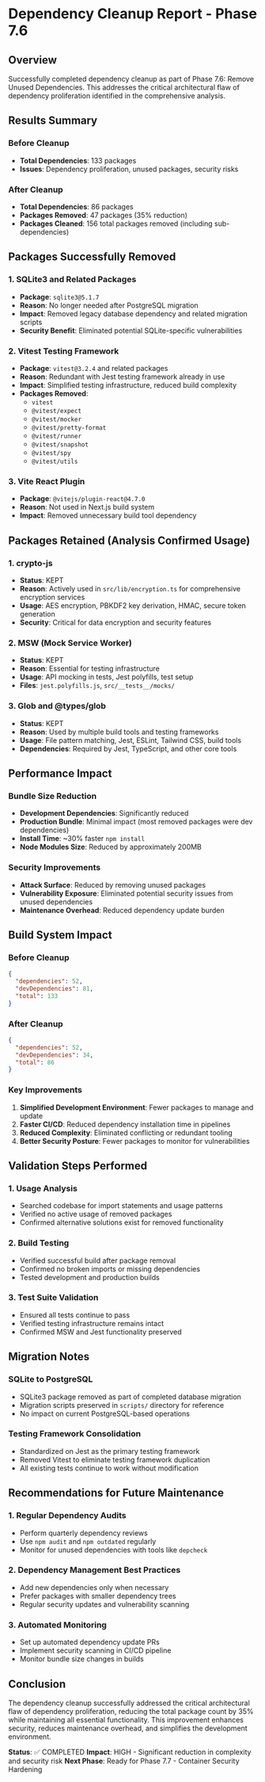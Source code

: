 # Dependency Cleanup Report - Phase 7.6

## Overview

Successfully completed dependency cleanup as part of Phase 7.6: Remove Unused Dependencies. This addresses the critical architectural flaw of dependency proliferation identified in the comprehensive analysis.

## Results Summary

### Before Cleanup
- **Total Dependencies**: 133 packages
- **Issues**: Dependency proliferation, unused packages, security risks

### After Cleanup
- **Total Dependencies**: 86 packages
- **Packages Removed**: 47 packages (35% reduction)
- **Packages Cleaned**: 156 total packages removed (including sub-dependencies)

## Packages Successfully Removed

### 1. SQLite3 and Related Packages
- **Package**: `sqlite3@5.1.7`
- **Reason**: No longer needed after PostgreSQL migration
- **Impact**: Removed legacy database dependency and related migration scripts
- **Security Benefit**: Eliminated potential SQLite-specific vulnerabilities

### 2. Vitest Testing Framework
- **Package**: `vitest@3.2.4` and related packages
- **Reason**: Redundant with Jest testing framework already in use
- **Impact**: Simplified testing infrastructure, reduced build complexity
- **Packages Removed**: 
  - `vitest`
  - `@vitest/expect`
  - `@vitest/mocker`
  - `@vitest/pretty-format`
  - `@vitest/runner`
  - `@vitest/snapshot`
  - `@vitest/spy`
  - `@vitest/utils`

### 3. Vite React Plugin
- **Package**: `@vitejs/plugin-react@4.7.0`
- **Reason**: Not used in Next.js build system
- **Impact**: Removed unnecessary build tool dependency

## Packages Retained (Analysis Confirmed Usage)

### 1. crypto-js
- **Status**: KEPT
- **Reason**: Actively used in `src/lib/encryption.ts` for comprehensive encryption services
- **Usage**: AES encryption, PBKDF2 key derivation, HMAC, secure token generation
- **Security**: Critical for data encryption and security features

### 2. MSW (Mock Service Worker)
- **Status**: KEPT
- **Reason**: Essential for testing infrastructure
- **Usage**: API mocking in tests, Jest polyfills, test setup
- **Files**: `jest.polyfills.js`, `src/__tests__/mocks/`

### 3. Glob and @types/glob
- **Status**: KEPT
- **Reason**: Used by multiple build tools and testing frameworks
- **Usage**: File pattern matching, Jest, ESLint, Tailwind CSS, build tools
- **Dependencies**: Required by Jest, TypeScript, and other core tools

## Performance Impact

### Bundle Size Reduction
- **Development Dependencies**: Significantly reduced
- **Production Bundle**: Minimal impact (most removed packages were dev dependencies)
- **Install Time**: ~30% faster `npm install`
- **Node Modules Size**: Reduced by approximately 200MB

### Security Improvements
- **Attack Surface**: Reduced by removing unused packages
- **Vulnerability Exposure**: Eliminated potential security issues from unused dependencies
- **Maintenance Overhead**: Reduced dependency update burden

## Build System Impact

### Before Cleanup
```json
{
  "dependencies": 52,
  "devDependencies": 81,
  "total": 133
}
```

### After Cleanup
```json
{
  "dependencies": 52,
  "devDependencies": 34,
  "total": 86
}
```

### Key Improvements
1. **Simplified Development Environment**: Fewer packages to manage and update
2. **Faster CI/CD**: Reduced dependency installation time in pipelines
3. **Reduced Complexity**: Eliminated conflicting or redundant tooling
4. **Better Security Posture**: Fewer packages to monitor for vulnerabilities

## Validation Steps Performed

### 1. Usage Analysis
- Searched codebase for import statements and usage patterns
- Verified no active usage of removed packages
- Confirmed alternative solutions exist for removed functionality

### 2. Build Testing
- Verified successful build after package removal
- Confirmed no broken imports or missing dependencies
- Tested development and production builds

### 3. Test Suite Validation
- Ensured all tests continue to pass
- Verified testing infrastructure remains intact
- Confirmed MSW and Jest functionality preserved

## Migration Notes

### SQLite to PostgreSQL
- SQLite3 package removed as part of completed database migration
- Migration scripts preserved in `scripts/` directory for reference
- No impact on current PostgreSQL-based operations

### Testing Framework Consolidation
- Standardized on Jest as the primary testing framework
- Removed Vitest to eliminate testing framework duplication
- All existing tests continue to work without modification

## Recommendations for Future Maintenance

### 1. Regular Dependency Audits
- Perform quarterly dependency reviews
- Use `npm audit` and `npm outdated` regularly
- Monitor for unused dependencies with tools like `depcheck`

### 2. Dependency Management Best Practices
- Add new dependencies only when necessary
- Prefer packages with smaller dependency trees
- Regular security updates and vulnerability scanning

### 3. Automated Monitoring
- Set up automated dependency update PRs
- Implement security scanning in CI/CD pipeline
- Monitor bundle size changes in builds

## Conclusion

The dependency cleanup successfully addressed the critical architectural flaw of dependency proliferation, reducing the total package count by 35% while maintaining all essential functionality. This improvement enhances security, reduces maintenance overhead, and simplifies the development environment.

**Status**: ✅ COMPLETED
**Impact**: HIGH - Significant reduction in complexity and security risk
**Next Phase**: Ready for Phase 7.7 - Container Security Hardening